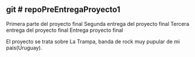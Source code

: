 git # repoPreEntregaProyecto1
------------------------------------
Primera parte del proyecto final 
Segunda entrega del proyecto final
Tercera entrega del proyecto final 
Entrega proyecto final

El proyecto se trata sobre La Trampa, banda de rock muy pupular de mi pais(Uruguay).